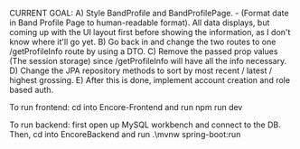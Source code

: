 CURRENT GOAL: A) Style BandProfile and BandProfilePage. 
                - (Format date in Band Profile Page to human-readable format).
                All data displays, but coming up with the UI layout first before showing the information, as I don't know where it'll go yet.
              B) Go back in and change the two routes to one /getProfileInfo route by using a DTO.
              C) Remove the passed prop values (The session storage) since /getProfileInfo will have all the info necessary.
              D) Change the JPA repository methods to sort by most recent / latest / highest grossing.
              E) After this is done, implement account creation and role based auth.

To run frontend:
cd into Encore-Frontend and run npm run dev

To run backend:
first open up MySQL workbench and connect to the DB. 
Then, cd into EncoreBackend and run .\mvnw spring-boot:run